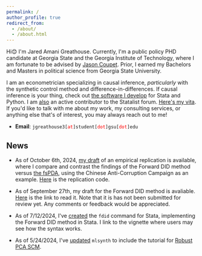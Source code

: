 ```yaml
---
permalink: /
author_profile: true
redirect_from: 
  - /about/
  - /about.html
---
```


Hi😊 I'm Jared Amani Greathouse. Currently, I'm a public policy PHD candidate at Georgia State and the Georgia Institute of Technology, where I am fortunate to be advised by [Jason Coupet](https://aysps.gsu.edu/profile/jason-coupet/). Prior, I earned my Bachelors and Masters in political science from Georgia State University.

 I am an econometrician specializing in causal inference, *particularly* with the synthetic control method and difference-in-differences.  If causal inference is your thing, check out [the software I develop](https://jgreathouse9.github.io/software/) for Stata and Python. I am [also](https://www.statalist.org/forums/member/51320-jared-greathouse) an active contributor to the Statalist forum. [Here's my vita](http://jgreathouse9.github.io/files/VitaWeb.pdf). If you'd like to talk with me about my work, my consulting services, or anything else that's of interest, you may always reach out to me!

* **Email**: <span>`jgreathouse3[`</span><span style="color:red">`at`</span><span>`]student[`</span><span style="color:red">`dot`</span><span>`]gsu[`</span><span style="color:red">`dot`</span><span>`]edu`</span>

## News

- As of October 6th, 2024, [my draft](http://jgreathouse9.github.io/publications/Replication_of_Shi_2023.pdf) of an empirical replication is available, where I compare and contrast the findings of the Forward DID method versus [the fsPDA](https://doi.org/10.1016/j.jeconom.2021.04.009), using the Chinese Anti-Corruption Campaign as an example. [Here](https://github.com/jgreathouse9/RepACCFDID/tree/main) is the replication code.

- As of September 27th, my draft for the Forward DID method is avaliable. [Here](http://jgreathouse9.github.io/publications/FDIDSJ.pdf) is the link to read it. Note that it is has not been submitted for review yet. Any comments or feedback would be appreciated.


- As of 7/12/2024, I've [created](https://github.com/jgreathouse9/FDIDTutorial/blob/main/StataVignette.md) the ```fdid``` command for Stata, implementing the Forward DID method in Stata. I link to the vignette where users may see how the syntax works.
- As of 5/24/2024, I've [updated](https://github.com/jgreathouse9/mlsynth/blob/main/Vignettes/RPCA/RPCAVignette.md) ```mlsynth``` to include the tutorial for [Robust PCA SCM](https://arxiv.org/abs/2108.12542).
